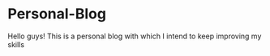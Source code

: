 # Personal-Blog
Hello guys! This is a personal blog with which I intend to keep improving my skills
